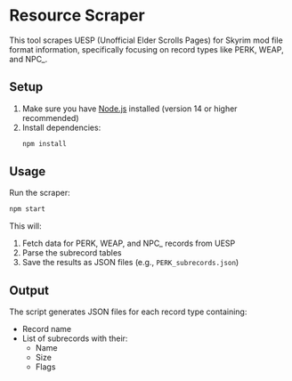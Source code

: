 # Resource Scraper

This tool scrapes UESP (Unofficial Elder Scrolls Pages) for Skyrim mod file format information, specifically focusing on record types like PERK, WEAP, and NPC_.

## Setup

1. Make sure you have [Node.js](https://nodejs.org/) installed (version 14 or higher recommended)
2. Install dependencies:
   ```bash
   npm install
   ```

## Usage

Run the scraper:
```bash
npm start
```

This will:
1. Fetch data for PERK, WEAP, and NPC_ records from UESP
2. Parse the subrecord tables
3. Save the results as JSON files (e.g., `PERK_subrecords.json`)

## Output

The script generates JSON files for each record type containing:
- Record name
- List of subrecords with their:
  - Name
  - Size
  - Flags 